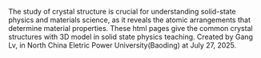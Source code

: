 The study of crystal structure is crucial for understanding solid-state physics and materials science, as it reveals the atomic arrangements that determine material properties. These html pages give the common crystal structures with 3D model in solid state physics teaching. 
Created by Gang Lv, in North China Eletric Power University(Baoding) at July 27, 2025.
